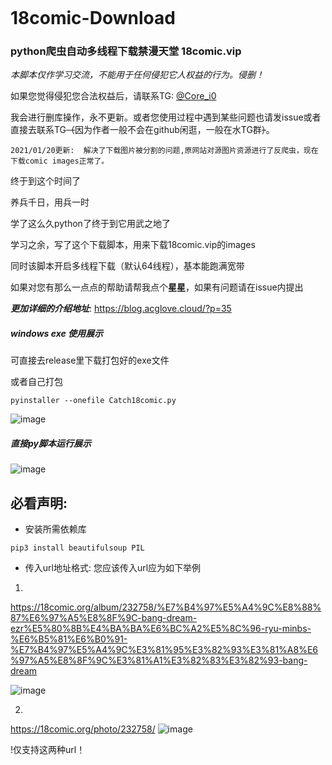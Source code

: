 
```
```
# 18comic-Download
### python爬虫自动多线程下载禁漫天堂 18comic.vip

*本脚本仅作学习交流，不能用于任何侵犯它人权益的行为。侵删！*

如果您觉得侵犯您合法权益后，请联系TG: [@Core_i0](https://t.me/Core_i0)

我会进行删库操作，永不更新。或者您使用过程中遇到某些问题也请发issue或者直接去联系TG~~（~~因为作者一般不会在github闲逛，一般在水TG群~~）~~。


```
2021/01/20更新:  解决了下载图片被分割的问题,原网站对源图片资源进行了反爬虫，现在下载comic images正常了。
```



终于到这个时间了

养兵千日，用兵一时

学了这么久python了终于到它用武之地了

学习之余，写了这个下载脚本，用来下载18comic.vip的images

同时该脚本开启多线程下载（默认64线程），基本能跑满宽带

如果对您有那么一点点的帮助请帮我点个**星星**，如果有问题请在issue内提出

***更加详细的介绍地址***: https://blog.acglove.cloud/?p=35


##### windows exe 使用展示

可直接去release里下载打包好的exe文件

或者自己打包
```
pyinstaller --onefile Catch18comic.py
```


![image](https://blog.acglove.cloud/wp-content/uploads/2021/01/Screenshot_2.png)
##### 直接py脚本运行展示
![image](https://blog.acglove.cloud/wp-content/uploads/2021/01/Screenshot_1-1.png)


## 必看声明:
- 安装所需依赖库
```
pip3 install beautifulsoup PIL
```
- 传入url地址格式: 
您应该传入url应为如下举例
1. 
https://18comic.org/album/232758/%E7%B4%97%E5%A4%9C%E8%88%87%E6%97%A5%E8%8F%9C-bang-dream-ezr%E5%80%8B%E4%BA%BA%E6%BC%A2%E5%8C%96-ryu-minbs-%E6%B5%81%E6%B0%91-%E7%B4%97%E5%A4%9C%E3%81%95%E3%82%93%E3%81%A8%E6%97%A5%E8%8F%9C%E3%81%A1%E3%82%83%E3%82%93-bang-dream

![image](https://blog.acglove.cloud/wp-content/uploads/2021/01/Screenshot_3.png)


2. 
https://18comic.org/photo/232758/
![image](https://blog.acglove.cloud/wp-content/uploads/2021/01/Screenshot_4.png)


!仅支持这两种url！
```
```
